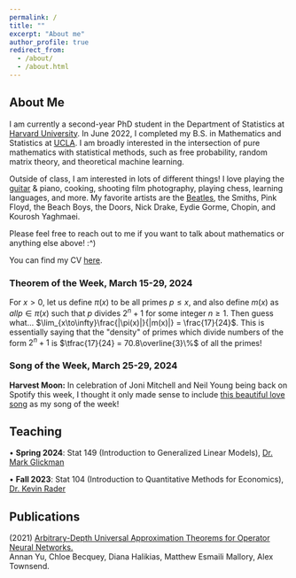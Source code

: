 ```yaml
---
permalink: /
title: ""
excerpt: "About me"
author_profile: true
redirect_from: 
  - /about/
  - /about.html
---
```

## About Me

I am currently a second-year PhD student in the Department of Statistics at [Harvard University](https://statistics.fas.harvard.edu/). In June 2022, I completed my B.S. in Mathematics and Statistics at [UCLA](https://ww3.math.ucla.edu/). I am broadly interested in the intersection of pure mathematics with statistical methods, such as free probability, random matrix theory, and theoretical machine learning.

Outside of class, I am interested in lots of different things! I love playing the [guitar](https://mattesmaili.github.io/files/guitar.png) & piano, cooking, shooting film photography, playing chess, learning languages, and more. My favorite artists are the [Beatles](https://open.spotify.com/playlist/07ZKf7841juhmGlI6LMfBd?si=4511ac89f1d14618), the Smiths, Pink Floyd, the Beach Boys, the Doors, Nick Drake, Eydie Gorme, Chopin, and Kourosh Yaghmaei.

Please feel free to reach out to me if you want to talk about mathematics or anything else above! :^)

You can find my CV [here](https://mattesmaili.github.io/files/new_resume.pdf).

### Theorem of the Week, March 15-29, 2024

For $x> 0$, let us define $\pi(x)$ to be all primes $p \leq x$, and also define $m(x)$ as $all p \in \pi(x)$ such that $p$ divides $2^n+1$ for some integer $n\geq1$. Then guess what... $\lim_{x\to\infty}\frac{|\pi(x)|}{|m(x)|} = \frac{17}{24}$. This is essentially saying that the "density" of primes which divide numbers of the form $2^n + 1$ is $\tfrac{17}{24} = 70.8\overline{3}\%$ of all the primes!

### Song of the Week, March 25-29, 2024

**Harvest Moon:** In celebration of Joni Mitchell and Neil Young being back on Spotify this week, I thought it only made sense to include [this beautiful love song](https://open.spotify.com/track/5l9c6bJmzvftumhz4TMPgk?si=8fa77d9ca5ca41c2) as my song of the week!


## Teaching
• **Spring 2024**: Stat 149 (Introduction to Generalized Linear Models), [Dr. Mark Glickman](http://www.glicko.net/)

• **Fall 2023**: Stat 104 (Introduction to Quantitative Methods for Economics), [Dr. Kevin Rader](https://statistics.fas.harvard.edu/people/kevin-rader)

## Publications

(2021) [Arbitrary-Depth Universal Approximation Theorems for Operator Neural Networks.](https://arxiv.org/abs/2109.11354)  
Annan Yu, Chloe Becquey, Diana Halikias, Matthew Esmaili Mallory, Alex Townsend.

